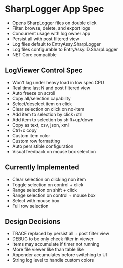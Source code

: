 # SharpLogger App Spec

* Opens SharpLogger files on double click
* Filter, browse, delete, and export logs
* Concurrent usage with log owner app
* Persist all with post filtered view
* Log files default to EntryAssy.SharpLogger
* Log files configurable to EntryAssy.ID.SharpLogger
* NET Core compatible

## LogViewer Control Spec

* Won't lag under heavy load in low spec CPU
* Real time last N and post filtered view 
* Auto freeze on scroll
* Copy all/selection capability
* Select/deselect item on click
* Clear selection on click on no-item
* Add item to selection by click+ctrl
* Add item to selection by shift+up/down
* Copy as text, csv, json, xml
* Ctrl+c copy
* Custom item color 
* Custom row formatting
* Auto persistible configuration
* Visual feedback on mouse box selection

## Currently Implemented

 * Clear selection on clicking non item
 * Toggle selection on control + click
 * Range selection on shift + click
 * Range selection on control + mouse box
 * Select with mouse box
 * Full row selection

## Design Decisions

 * TRACE replaced by persist all + post filter view
 * DEBUG to be only check filter in viewer
 * Items may accumulate if timer not running
 * More file viewer like than table like
 * Appender accumulates before switching to UI
 * String log level to handle custom colors

